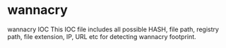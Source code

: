 # wannacry
wannacry IOC
This IOC file includes all possible HASH, file path, registry path, file extension, IP, URL etc for detecting wannacry footprint.

